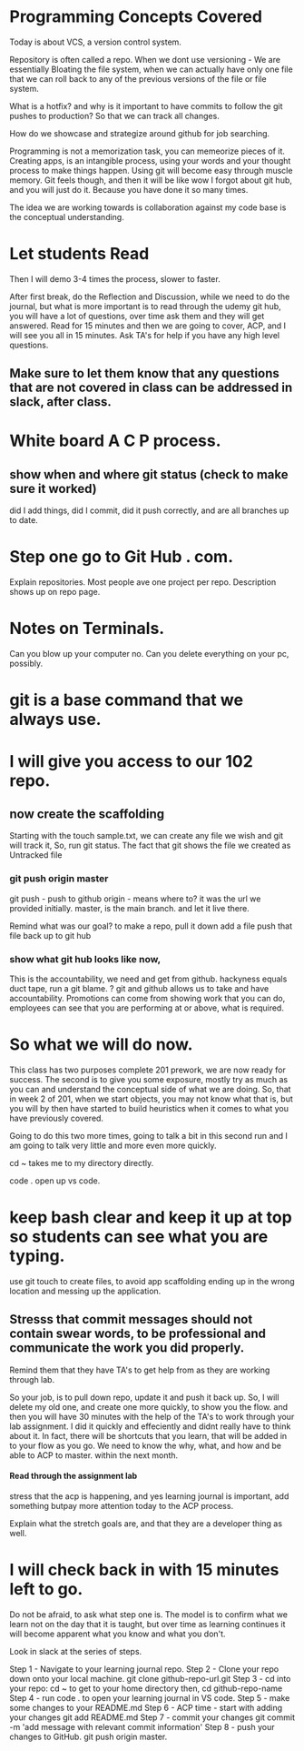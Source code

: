 # Programming Concepts Covered
Today is about VCS, a version control system.

Repository is often called a repo. 
When we dont use versioning - We are essentially Bloating the file system, when we can actually have only one file that we can roll back to any of the previous versions of the file or file system. 

What is a hotfix? and why is it important to have commits to follow the git pushes to production? So that we can track all changes.

How do we showcase and strategize around github for job searching.

Programming is not a memorization task, you can memeorize pieces of it. Creating apps, is an intangible process, using your words and your thought process to make things happen. 
Using git will become easy through muscle memory. Git feels though, and then it will be like wow I forgot about git hub, and you will just do it. Because you have done it so many times.  

The idea we are working towards is collaboration against my code base is the conceptual understanding. 

# Let students Read
Then I will demo 3-4 times the process, slower to faster.

After first break, do the Reflection and Discussion, while we need to do the journal, but what is more important is to read through the udemy git hub, you will have a lot of questions, over time ask them and they will get answered. Read for 15 minutes and then we are going to cover, ACP, and I will see you all in 15 minutes. Ask TA's for help if you have any high level questions. 
## Make sure to let them know that any questions that are not covered in class can be addressed in slack, after class. 

# White board A C P process.  
## show when and where git status (check to make sure it worked)
did I add things, did I commit, did it push correctly, and are all branches up to date. 

# Step one go to Git Hub . com.
Explain repositories. 
Most people ave one project per repo. 
Description shows up on repo page. 

# Notes on Terminals.  
Can you blow up your computer no.
Can you delete everything on your pc, possibly.

# git is a base command that we always use. 

# I will give you access to our 102 repo. 


## now create the scaffolding 
Starting with the touch sample.txt, we can create any file we wish and git will track it, 
So, run git status. 
The fact that git shows the file we created as Untracked file

### git push origin master 
git push - push to github
origin - means where to? it was the url we provided initially. 
master, is the main branch. and let it live there. 


Remind what was our goal?
to make a repo, 
pull it down
add a file 
push that file back up to git hub
### show what git hub looks like now, 
This is the accountability, we need and get from github. 
hackyness equals duct tape, run a git blame. ? git and github allows us to take and have accountability. 
Promotions can come from showing work that you can do, employees can see that you are performing at or above, what is required. 

# So what we will do now. 
This class has two purposes complete 201 prework, we are now ready for success. The second is to give you some exposure, mostly try as much as you can and understand the conceptual side of what we are doing. So, that in week 2 of 201, when we start objects, you may not know what that is, but you will by then have started to build heuristics when it comes to what you have previously covered. 

Going to do this two more times, going to talk a bit in this second run and I am going to talk very little and more even more quickly.

cd ~ takes me to my directory directly. 

code . open up vs code. 

# keep bash clear and keep it up at top so students can see what you are typing. 

use git touch to create files, to avoid app scaffolding ending up in the wrong location and messing up the application. 

## Stresss that commit messages should not contain swear words, to be professional and communicate the work you did properly. 

Remind them that they have TA's to get help from as they are working through lab. 


So your job, is to pull down repo, update it and push it back up. 
So, I will delete my old one, and create one more quickly, to show you the flow. and then you will have 30 minutes with the help of the TA's to work through your lab assignment. 
I did it quickly and effeciently and didnt really have to think about it. In fact, there will be shortcuts that you learn, that will be added in to your flow as you go. We need to know the why, what, and how and be able to ACP to master. within the next month. 

#### Read through the assignment lab 
stress that the acp is happening, and yes learning journal is important, add something butpay more attention today to the ACP process. 

Explain what the stretch goals are, and that they are a developer thing as well. 
# I will check back in with 15 minutes left to go. 
Do not be afraid, to ask what step one is. The model is to confirm what we learn not on the day that it is taught, but over time as learning continues it will become apparent what you know and what you don't. 

Look in slack at the series of steps. 

Step 1 - Navigate to your learning journal repo.
Step 2 - Clone your repo down onto your local machine. git clone github-repo-url.git
Step 3 - cd into your repo: cd ~ to get to your home directory then, cd github-repo-name
Step 4 - run code . to open your learning journal in VS code. 
Step 5 - make some changes to your README.md
Step 6 - ACP time - start with adding your changes git add README.md 
Step 7 - commit your changes git commit -m 'add message with relevant commit information'
Step 8 - push your changes to GitHub. git push origin master. 
